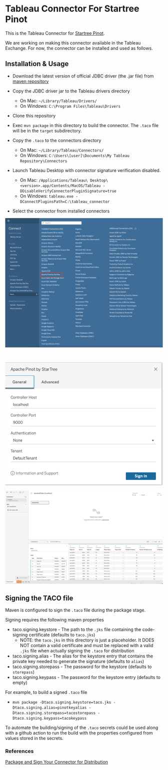 # Tableau Connector For Startree Pinot

This is the Tableau Connector for [Startree Pinot](https://startree.ai).

We are working on making this connector available in the Tableau Exchange. For now, the connector can be installed and used as follows.

## Installation & Usage

* Download the latest version of official JDBC driver (the .jar file) from [maven repository](https://mvnrepository.com/artifact/org.apache.pinot/pinot-jdbc-client)

* Copy the JDBC driver jar to the Tableau drivers directory
    - On Mac: `~/Library/Tableau/Drivers/`
    - On Windows: `C:\Program Files\Tableau\Drivers`

* Clone this repository

* Exec `mvn package` in this directory to build the connector. The `.taco` file will be in the `target` subdirectory. 

* Copy the `.taco` to the connectors directory
    - On Mac: `~/Library/Tableau/Connectors/` 
    - On Windows: `C:\Users\[user]\Documents\My Tableau Repository\Connectors`

* Launch Tableau Desktop with connector signature verification disabled.  
    - On Mac: `/Applications/Tableau\ Desktop\ <version>.app/Contents/MacOS/Tableau -DDisableVerifyConnectorPluginSignature=true` 
    - On Windows: `tableau.exe -DConnectPluginsPath=C:\tableau_connector`

* Select the connector from installed connectors

![Tableau Connectors](plugins/pinotjdbc/static/img/tableau_connector_ui.png?raw=true "Installed Connectors")

<br/>

![Apache Pinot Connection Dialog](plugins/pinotjdbc/static/img/tableau_connector_dialog.png?raw=true "Apache Pinot Connection Dialog")


![Fetch data from Pinot](plugins/pinotjdbc/static/img/tableau_tables_ui.png?raw=true "Fetch data from Pinot")

## Signing the TACO file

Maven is configured to sign the `.taco` file during the package stage.

Signing requires the following maven properties
* taco.signing.keystore - The path to the `.jks` file containing the code-signing certificate (defaults to `taco.jks`)
    * NOTE: the `taco.jks` in this directory is just a placeholder. It DOES NOT contain a valid certificate and must be replaced with a valid `.jks` file when actually signing the `.taco` for distribution
* taco.signing.alias - The alias for the keystore entry that contains the private key needed to generate the signature (defaults to `alias`)
* taco.signing.storepass - The password for the keystore (defaults to `storepass`)
* taco.signing.keypass - The password for the keystore entry (defaults to empty)

For example, to build a signed `.taco` file
* `mvn package -Dtaco.signing.keystore=taco.jks -Dtaco.signing.alias=pinotkeyalias -Dtaco.signing.storepass=tacostorepass -Dtaco.signing.keypass=tacokeypass`

To automate the building/signing of the `.taco` secrets could be used along with a github action to run the build with the properties configured from values stored in the secrets.

### References

[Package and Sign Your Connector for Distribution](https://help.tableau.com/current/api/webdataconnector/en-us/docs/wdc_packaging.html)